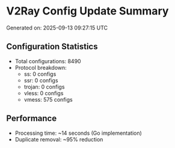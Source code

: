 # V2Ray Config Update Summary
Generated on: 2025-09-13 09:27:15 UTC

## Configuration Statistics
- Total configurations: 8490
- Protocol breakdown:
  - ss: 0 configs
  - ssr: 0 configs
  - trojan: 0 configs
  - vless: 0 configs
  - vmess: 575 configs

## Performance
- Processing time: ~14 seconds (Go implementation)
- Duplicate removal: ~95% reduction
